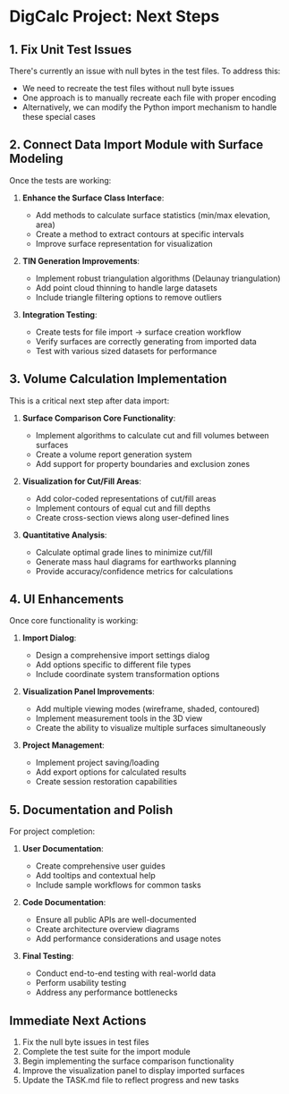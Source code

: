 # DigCalc Project: Next Steps

## 1. Fix Unit Test Issues

There's currently an issue with null bytes in the test files. To address this:

- We need to recreate the test files without null byte issues
- One approach is to manually recreate each file with proper encoding
- Alternatively, we can modify the Python import mechanism to handle these special cases

## 2. Connect Data Import Module with Surface Modeling

Once the tests are working:

1. **Enhance the Surface Class Interface**:
   - Add methods to calculate surface statistics (min/max elevation, area)
   - Create a method to extract contours at specific intervals
   - Improve surface representation for visualization

2. **TIN Generation Improvements**:
   - Implement robust triangulation algorithms (Delaunay triangulation)
   - Add point cloud thinning to handle large datasets
   - Include triangle filtering options to remove outliers

3. **Integration Testing**:
   - Create tests for file import → surface creation workflow
   - Verify surfaces are correctly generating from imported data
   - Test with various sized datasets for performance

## 3. Volume Calculation Implementation

This is a critical next step after data import:

1. **Surface Comparison Core Functionality**:
   - Implement algorithms to calculate cut and fill volumes between surfaces
   - Create a volume report generation system
   - Add support for property boundaries and exclusion zones

2. **Visualization for Cut/Fill Areas**:
   - Add color-coded representations of cut/fill areas
   - Implement contours of equal cut and fill depths
   - Create cross-section views along user-defined lines

3. **Quantitative Analysis**:
   - Calculate optimal grade lines to minimize cut/fill
   - Generate mass haul diagrams for earthworks planning
   - Provide accuracy/confidence metrics for calculations

## 4. UI Enhancements

Once core functionality is working:

1. **Import Dialog**:
   - Design a comprehensive import settings dialog
   - Add options specific to different file types
   - Include coordinate system transformation options

2. **Visualization Panel Improvements**:
   - Add multiple viewing modes (wireframe, shaded, contoured)
   - Implement measurement tools in the 3D view
   - Create the ability to visualize multiple surfaces simultaneously

3. **Project Management**:
   - Implement project saving/loading
   - Add export options for calculated results
   - Create session restoration capabilities

## 5. Documentation and Polish

For project completion:

1. **User Documentation**:
   - Create comprehensive user guides
   - Add tooltips and contextual help
   - Include sample workflows for common tasks

2. **Code Documentation**:
   - Ensure all public APIs are well-documented
   - Create architecture overview diagrams
   - Add performance considerations and usage notes

3. **Final Testing**:
   - Conduct end-to-end testing with real-world data
   - Perform usability testing
   - Address any performance bottlenecks

## Immediate Next Actions

1. Fix the null byte issues in test files
2. Complete the test suite for the import module
3. Begin implementing the surface comparison functionality
4. Improve the visualization panel to display imported surfaces
5. Update the TASK.md file to reflect progress and new tasks 